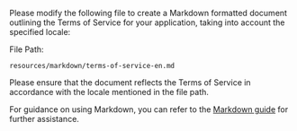 Please modify the following file to create a Markdown formatted document outlining the Terms of Service for your application, taking into account the specified locale:

File Path:

```
resources/markdown/terms-of-service-en.md
```

Please ensure that the document reflects the Terms of Service in accordance with the locale mentioned in the file path.

For guidance on using Markdown, you can refer to the [Markdown guide](https://www.markdownguide.org/cheat-sheet/) for further assistance.
